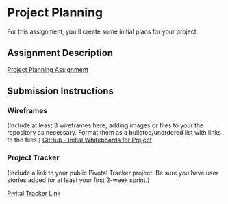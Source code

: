 # Project Planning
For this assignment, you'll create some initial plans for your project.

## Assignment Description
[Project Planning Assignment](https://education.launchcode.org/liftoff/assignments/planning/)

## Submission Instructions

### Wireframes

(Include at least 3 wireframes here, adding images or files to your the repository as necessary. Format them as a bulleted/unordered list with links to the files.)
[GitHub - Initial Whiteboards for Project](https://github.com/jeskag/liftoff-assignments/blob/master/P3-Project_Planning/PetRescue%20Whiteboard%201.pdf)

### Project Tracker

(Include a link to your public Pivotal Tracker project. Be sure you have user stories added for at least your first 2-week sprint.)

[Pivital Tracker Link](https://www.pivotaltracker.com/n/projects/2154651)